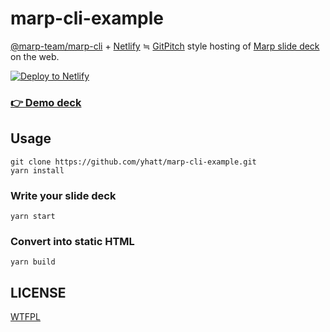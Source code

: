 # marp-cli-example

[@marp-team/marp-cli](https://github.com/marp-team/marp-cli) + [Netlify](https://www.netlify.com/) ≒ [GitPitch](https://gitpitch.com/) style hosting of [Marp slide deck](https://github.com/marp-team/marp-core) on the web.

[![Deploy to Netlify](https://www.netlify.com/img/deploy/button.svg)](https://app.netlify.com/start/deploy?repository=https://github.com/yhatt/marp-cli-example)

### [:point_right: Demo deck](https://yhatt-marp-cli-example.netlify.com/)

## Usage

```
git clone https://github.com/yhatt/marp-cli-example.git
yarn install
```

### Write your slide deck

```
yarn start
```

### Convert into static HTML

```
yarn build
```

## LICENSE

[WTFPL](/LICENSE)
